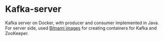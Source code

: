 # Kafka-server
Kafka server on Docker, with producer and consumer implemented in Java.
For server side, used [Bitnami images](https://hub.docker.com/r/bitnami/kafka/) for creating containers for Kafka and ZooKeeper.
